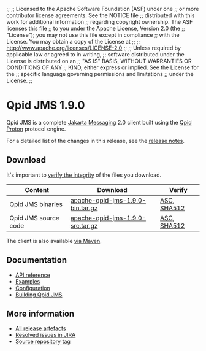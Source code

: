 ;;
;; Licensed to the Apache Software Foundation (ASF) under one
;; or more contributor license agreements.  See the NOTICE file
;; distributed with this work for additional information
;; regarding copyright ownership.  The ASF licenses this file
;; to you under the Apache License, Version 2.0 (the
;; "License"); you may not use this file except in compliance
;; with the License.  You may obtain a copy of the License at
;;
;;   http://www.apache.org/licenses/LICENSE-2.0
;;
;; Unless required by applicable law or agreed to in writing,
;; software distributed under the License is distributed on an
;; "AS IS" BASIS, WITHOUT WARRANTIES OR CONDITIONS OF ANY
;; KIND, either express or implied.  See the License for the
;; specific language governing permissions and limitations
;; under the License.
;;

# Qpid JMS 1.9.0

Qpid JMS is a complete [Jakarta Messaging](https://jakarta.ee/specifications/messaging/) 2.0
client built using the [Qpid Proton]({{site_url}}/proton/index.html) protocol engine.

For a detailed list of the changes in this release, see the [release
notes](release-notes.html).

## Download

It's important to [verify the
integrity]({{site_url}}/download.html#verify-what-you-download) of the
files you download.

| Content | Download | Verify |
|---------|----------|--------|
| Qpid JMS binaries | [apache-qpid-jms-1.9.0-bin.tar.gz](https://archive.apache.org/dist/qpid/jms/1.9.0/apache-qpid-jms-1.9.0-bin.tar.gz) | [ASC](https://archive.apache.org/dist/qpid/jms/1.9.0/apache-qpid-jms-1.9.0-bin.tar.gz.asc), [SHA512](https://archive.apache.org/dist/qpid/jms/1.9.0/apache-qpid-jms-1.9.0-bin.tar.gz.sha512) |
| Qpid JMS source code | [apache-qpid-jms-1.9.0-src.tar.gz](https://archive.apache.org/dist/qpid/jms/1.9.0/apache-qpid-jms-1.9.0-src.tar.gz) | [ASC](https://archive.apache.org/dist/qpid/jms/1.9.0/apache-qpid-jms-1.9.0-src.tar.gz.asc), [SHA512](https://archive.apache.org/dist/qpid/jms/1.9.0/apache-qpid-jms-1.9.0-src.tar.gz.sha512) |

The client is also available [via Maven]({{site_url}}/maven.html).

## Documentation


<div class="two-column" markdown="1">

 - [API reference](https://jakarta.ee/specifications/messaging/2.0/apidocs/)
 - [Examples](https://github.com/apache/qpid-jms/tree/1.9.0/qpid-jms-examples)
 - [Configuration](docs/index.html)
 - [Building Qpid JMS](building.html)

</div>


## More information

 - [All release artefacts](https://archive.apache.org/dist/qpid/jms/1.9.0)
 - [Resolved issues in JIRA](https://issues.apache.org/jira/issues/?jql=project+%3D+QPIDJMS+AND+fixVersion+%3D+%271.9.0%27+AND+resolution+%3D+%27fixed%27+ORDER+BY+priority+DESC)
 - [Source repository tag](https://gitbox.apache.org/repos/asf/qpid-jms.git/tree/refs/tags/1.9.0)

<script type="text/javascript">
  _deferredFunctions.push(function() {
      if ("1.9.0" === "{{current_jms_release}}" || "1.9.0" === "{{other_jms_release}}") {
          _modifyCurrentReleaseLinks();
      }
  });
</script>